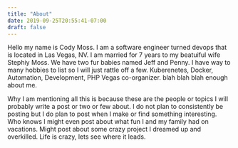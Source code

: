 ```yaml
---
title: "About"
date: 2019-09-25T20:55:41-07:00
draft: false
---
```


Hello my name is Cody Moss. I am a software engineer turned devops that is located in Las Vegas, NV. I am married for 7 years to my beatuiful wife Stephiy Moss. We have two fur babies named Jeff and Penny. I have way to many hobbies to list so I will just rattle off a few. Kuberenetes, Docker, Automation, Development, PHP Vegas co-organizer. blah blah blah enough about me.

Why I am mentioning all this is because these are the people or topics I will probably write a post or two or few about. I do not plan to consistently be posting but I do plan to post when I make or find something interesting. Who knows I might even post about what fun I and my family had on vacations. Might post about some crazy project I dreamed up and overkilled. Life is crazy, lets see where it leads.
